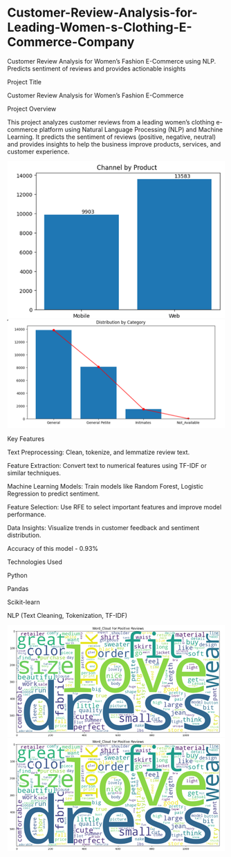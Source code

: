 # Customer-Review-Analysis-for-Leading-Women-s-Clothing-E-Commerce-Company
Customer Review Analysis for Women’s Fashion E-Commerce using NLP. Predicts sentiment of reviews and provides actionable insights

Project Title

Customer Review Analysis for Women’s Fashion E-Commerce

Project Overview

This project analyzes customer reviews from a leading women’s clothing e-commerce platform using Natural Language Processing (NLP) and Machine Learning. It predicts the sentiment of reviews (positive, negative, neutral) and provides insights to help the business improve products, services, and customer experience.

![Channel_by_Product](Channel_by_Product.png)
![Distribution_by_Category](Distribution_by_Category.png)

Key Features

Text Preprocessing: Clean, tokenize, and lemmatize review text.

Feature Extraction: Convert text to numerical features using TF-IDF or similar techniques.

Machine Learning Models: Train models like Random Forest, Logistic Regression to predict sentiment.

Feature Selection: Use RFE to select important features and improve model performance.

Data Insights: Visualize trends in customer feedback and sentiment distribution.

Accuracy of this model - 0.93%

Technologies Used

Python

Pandas

Scikit-learn

NLP (Text Cleaning, Tokenization, TF-IDF)

![POSITIVE_REVIEWS](Positive_Reviews.png)
![NEGATIVE_REVIEWS](Positive_Reviews.png)
